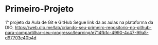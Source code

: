 # Primeiro-Projeto
1° projeto da Aula de Git e GitHub
Segue link da  as aulas na plataforma da DIO, https://web.dio.me/lab/criando-seu-primeiro-repositorio-no-github-para-compartilhar-seu-progresso/learning/e714fb1c-4990-4c47-99a5-d97703e40b4d
